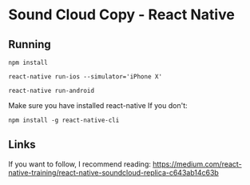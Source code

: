 # Sound Cloud Copy - React Native

## Running
```
npm install
```
```
react-native run-ios --simulator='iPhone X'
```
```
react-native run-android
```
Make sure you have installed react-native
If you don't:
```
npm install -g react-native-cli
```

## Links

If you want to follow, I recommend reading:
https://medium.com/react-native-training/react-native-soundcloud-replica-c643ab14c63b

